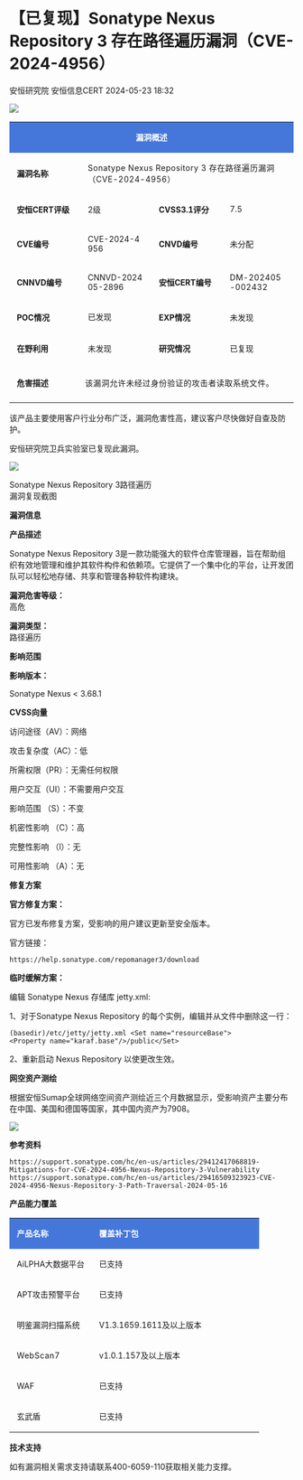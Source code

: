 #  【已复现】Sonatype Nexus Repository 3 存在路径遍历漏洞（CVE-2024-4956）   
安恒研究院  安恒信息CERT   2024-05-23 18:32  
  
![](https://mmbiz.qpic.cn/mmbiz_png/JAzzLj4nXesCfIew4xDgxHPaichzoa958OaWgTglXPf5mic3dq7TZc3np7PMDpLQPa4pL89cQvD6FAZaN71atsbA/640?wx_fmt=png&from=appmsg&wx_&wx_&wx_&wx_ "")  
  
<table><tbody><tr><td colspan="4" rowspan="1" width="100.0000%" data-style="border-width:1px;border-color:rgb(69, 119, 218);border-style:solid;background-color:rgb(69, 119, 218);box-sizing:border-box;" class="js_darkmode__0" style="word-break:break-all;hyphens:auto;border-color:rgb(69, 119, 218);background-color:rgb(69, 119, 218);"><section style="margin-top: 5px;margin-bottom: 5px;"><section style="margin-bottom: unset;padding-right: 5px;padding-left: 5px;font-size: 14px;color: rgb(255, 255, 255);"><p style="text-align:center;"><strong>漏洞概述</strong></p></section></section></td></tr><tr><td colspan="1" rowspan="1" width="25.0000%" style="word-break:break-all;hyphens:auto;border-color:rgb(69, 119, 218);"><section style="margin-top: 5px;margin-bottom: 5px;"><section style="margin-bottom: unset;padding-right: 5px;padding-left: 5px;font-size: 14px;"><p style="text-align:left;"><strong>漏洞名称</strong></p></section></section></td><td colspan="3" rowspan="1" width="75.0000%" style="word-break:break-all;hyphens:auto;border-color:rgb(69, 119, 218);"><section style="margin-top: 5px;margin-bottom: 5px;"><section style="margin-bottom: unset;padding-right: 5px;padding-left: 5px;font-size: 14px;"><p><span style="letter-spacing:0.544px;">Sonatype Nexus Repository 3 存在路径遍历漏洞（CVE-2024-4956）</span></p></section></section></td></tr><tr><td colspan="1" rowspan="1" width="25.0000%" style="word-break:break-all;hyphens:auto;border-color:rgb(69, 119, 218);"><section style="margin-top: 5px;margin-bottom: 5px;"><section style="margin-bottom: unset;padding-right: 5px;padding-left: 5px;font-size: 14px;"><p style="text-align:left;"><strong>安恒CERT评级</strong></p></section></section></td><td colspan="1" rowspan="1" width="25.0000%" style="word-break:break-all;hyphens:auto;border-color:rgb(69, 119, 218);"><section style="margin-top: 5px;margin-bottom: 5px;"><section style="margin-bottom: unset;padding-right: 5px;padding-left: 5px;font-size: 14px;"><p style="text-align:left;word-break:break-all;">2级</p></section></section></td><td colspan="1" rowspan="1" width="25.0000%" style="word-break:break-all;hyphens:auto;border-color:rgb(69, 119, 218);"><section style="margin-top: 5px;margin-bottom: 5px;"><section style="margin-bottom: unset;padding-right: 5px;padding-left: 5px;font-size: 14px;"><p style="text-align:left;"><strong>CVSS3.1评分</strong></p></section></section></td><td colspan="1" rowspan="1" width="25.0000%" style="word-break:break-all;hyphens:auto;border-color:rgb(69, 119, 218);"><section style="margin-top: 5px;margin-bottom: 5px;"><section style="margin-bottom: unset;padding-right: 5px;padding-left: 5px;font-size: 14px;"><p style="text-align:left;">7.5</p></section></section></td></tr><tr><td colspan="1" rowspan="1" width="25.0000%" style="word-break:break-all;hyphens:auto;border-color:rgb(69, 119, 218);"><section style="margin-top: 5px;margin-bottom: 5px;"><section style="margin-bottom: unset;padding-right: 5px;padding-left: 5px;font-size: 14px;"><p style="text-align:left;"><strong>CVE编号</strong></p></section></section></td><td colspan="1" rowspan="1" width="25.0000%" style="word-break:break-all;hyphens:auto;border-color:rgb(69, 119, 218);"><section style="margin-top: 5px;margin-bottom: 5px;"><section style="margin-bottom: unset;padding-right: 5px;padding-left: 5px;font-size: 14px;"><p>CVE-2024-4956</p></section></section></td><td colspan="1" rowspan="1" width="25.0000%" style="word-break:break-all;hyphens:auto;border-color:rgb(69, 119, 218);"><section style="margin-top: 5px;margin-bottom: 5px;"><section style="margin-bottom: unset;padding-right: 5px;padding-left: 5px;font-size: 14px;"><p style="text-align:left;"><strong>CNVD编号</strong></p></section></section></td><td colspan="1" rowspan="1" width="25.0000%" style="word-break:break-all;hyphens:auto;border-color:rgb(69, 119, 218);"><section style="margin-top: 5px;margin-bottom: 5px;"><section style="margin-bottom: unset;padding-right: 5px;padding-left: 5px;font-size: 14px;"><p style="text-align:left;">未分配</p></section></section></td></tr><tr><td colspan="1" rowspan="1" width="25.0000%" style="word-break:break-all;hyphens:auto;border-color:rgb(69, 119, 218);"><section style="margin-top: 5px;margin-bottom: 5px;"><section style="margin-bottom: unset;padding-right: 5px;padding-left: 5px;font-size: 14px;"><p style="text-align:left;"><strong>CNNVD编号</strong></p></section></section></td><td colspan="1" rowspan="1" width="25.0000%" style="word-break:break-all;hyphens:auto;border-color:rgb(69, 119, 218);"><section style="margin-top: 5px;margin-bottom: 5px;"><section style="margin-bottom: unset;padding-right: 5px;padding-left: 5px;font-size: 14px;"><p>CNNVD-202405-2896</p></section></section></td><td colspan="1" rowspan="1" width="25.0000%" style="word-break:break-all;hyphens:auto;border-color:rgb(69, 119, 218);"><section style="margin-top: 5px;margin-bottom: 5px;"><section style="margin-bottom: unset;padding-right: 5px;padding-left: 5px;font-size: 14px;"><p style="text-align:left;"><strong>安恒CERT编号</strong></p></section></section></td><td colspan="1" rowspan="1" width="25.0000%" style="word-break:break-all;hyphens:auto;border-color:rgb(69, 119, 218);"><section style="margin-top: 5px;margin-bottom: 5px;"><section style="margin-bottom: unset;padding-right: 5px;padding-left: 5px;font-size: 14px;"><p><span style="letter-spacing:0.544px;">DM-202405-002432</span></p></section></section></td></tr><tr><td colspan="1" rowspan="1" width="25.0000%" style="word-break:break-all;hyphens:auto;border-color:rgb(69, 119, 218);"><section style="margin-top: 5px;margin-bottom: 5px;"><section style="margin-bottom: unset;padding-right: 5px;padding-left: 5px;font-size: 14px;"><p style="text-align:left;"><strong>POC情况</strong></p></section></section></td><td colspan="1" rowspan="1" width="25.0000%" style="word-break:break-all;hyphens:auto;border-color:rgb(69, 119, 218);"><section style="margin-top: 5px;margin-bottom: 5px;"><section style="margin-bottom: unset;padding-right: 5px;padding-left: 5px;font-size: 14px;"><p style="text-align:left;">已发<span style="letter-spacing:0.57834px;line-height:22.4px;">现</span></p></section></section></td><td colspan="1" rowspan="1" width="25.0000%" style="word-break:break-all;hyphens:auto;border-color:rgb(69, 119, 218);"><section style="margin-top: 5px;margin-bottom: 5px;"><section style="margin-bottom: unset;padding-right: 5px;padding-left: 5px;font-size: 14px;"><p style="text-align:left;"><strong>EXP情况</strong></p></section></section></td><td colspan="1" rowspan="1" width="25.0000%" style="word-break:break-all;hyphens:auto;border-color:rgb(69, 119, 218);"><section style="margin-top: 5px;margin-bottom: 5px;"><section style="margin-bottom: unset;padding-right: 5px;padding-left: 5px;font-size: 14px;"><p style="text-align:left;">未发现</p></section></section></td></tr><tr><td colspan="1" rowspan="1" width="25.0000%" style="word-break:break-all;hyphens:auto;border-color:rgb(69, 119, 218);"><section style="margin-top: 5px;margin-bottom: 5px;"><section style="margin-bottom: unset;padding-right: 5px;padding-left: 5px;font-size: 14px;"><p style="text-align:left;"><strong>在野利用</strong></p></section></section></td><td colspan="1" rowspan="1" width="25.0000%" style="word-break:break-all;hyphens:auto;border-color:rgb(69, 119, 218);"><section style="margin-top: 5px;margin-bottom: 5px;"><section style="margin-bottom: unset;padding-right: 5px;padding-left: 5px;font-size: 14px;"><p style="text-align:left;">未发现</p></section></section></td><td colspan="1" rowspan="1" width="25.0000%" style="word-break:break-all;hyphens:auto;border-color:rgb(69, 119, 218);"><section style="margin-top: 5px;margin-bottom: 5px;"><section style="margin-bottom: unset;padding-right: 5px;padding-left: 5px;font-size: 14px;"><p style="text-align:left;"><strong>研究情况</strong></p></section></section></td><td colspan="1" rowspan="1" width="25.0000%" style="word-break:break-all;hyphens:auto;border-color:rgb(69, 119, 218);"><section style="margin-top: 5px;margin-bottom: 5px;"><section style="margin-bottom: unset;padding-right: 5px;padding-left: 5px;font-size: 14px;"><p style="text-align:left;">已复现</p></section></section></td></tr><tr><td colspan="1" rowspan="1" width="25.0000%" style="word-break:break-all;hyphens:auto;border-color:rgb(69, 119, 218);"><section style="margin-top: 5px;margin-bottom: 5px;"><section style="margin-bottom: unset;padding-right: 5px;padding-left: 5px;font-size: 14px;"><p style="text-align:left;"><strong>危害描述</strong></p></section></section></td><td colspan="3" rowspan="1" width="75.0000%" style="word-break:break-all;hyphens:auto;border-color:rgb(69, 119, 218);"><section style="margin-top: 5px;margin-bottom: 5px;"><section style="margin-bottom: unset;padding-right: 5px;padding-left: 5px;font-size: 14px;overflow: hidden;line-height: 0;"><br/></section><p><span style="font-size:14px;letter-spacing:0.57834px;">该漏洞允许未经过身份验证的攻击者读取系统文件。</span></p><section style="margin-bottom: unset;padding-right: 5px;padding-left: 5px;font-size: 14px;overflow: hidden;line-height: 0;"><br/></section></section></td></tr></tbody></table>  
  
该产品主要使用客户行业分布广泛，漏洞危害性高，建议客户尽快做好自查及防护。  
  
安恒研究院卫兵实验室已复现此漏洞。  
  
![](https://mmbiz.qpic.cn/mmbiz_png/JAzzLj4nXevRTn4aPBDlrGh1wFjoj60Q5ulT0oVWe6qxZaOseKZ0eJ2ICQhEog7GkgO1CoBqokNmFTWjeo8fqg/640?wx_fmt=png&from=appmsg "")  
  
Sonatype Nexus Repository 3路径遍历  
漏洞复现截图  
  
  
  
  
**漏洞信息**  
  
  
  
  
  
**产品描述**  
  
Sonatype Nexus Repository 3是一款功能强大的软件仓库管理器，旨在帮助组织有效地管理和维护其软件构件和依赖项。它提供了一个集中化的平台，让开发团队可以轻松地存储、共享和管理各种软件构建块。  
  
  
**漏洞危害等级：**  
高危  
  
**漏洞类型：**  
路径遍历  
  
  
**影响范围**  
  
**影响版本：**  
  
Sonatype Nexus < 3.68.1  
  
  
**CVSS向量**  
  
访问途径（AV）：网络  
  
攻击复杂度（AC）：低  
  
所需权限（PR）：无需任何权限  
  
用户交互（UI）：不需要用户交互  
  
影响范围 （S）：不变  
  
机密性影响 （C）：高  
  
完整性影响 （l）：无  
  
可用性影响 （A）：无  
  
  
  
**修复方案**  
  
  
  
  
**官方修复方案：**  
  
官方已发布修复方案，受影响的用户建议更新至安全版本。  
  
官方链接：  
  
```
https://help.sonatype.com/repomanager3/download
```  
  
  
**临时缓解方案：**  
  
编辑 Sonatype Nexus 存储库 jetty.xml:   
  
1、对于Sonatype Nexus Repository 的每个实例，编辑并从文件中删除这一行：  
  
```
(basedir)/etc/jetty/jetty.xml <Set name="resourceBase"><Property name="karaf.base"/>/public</Set> 
```  
  
  
2、重新启动 Nexus Repository 以使更改生效。  
  
  
  
**网空资产测绘**  
  
  
  
  
根据安恒Sumap全球网络空间资产测绘近三个月数据显示，受影响资产主要分布在中国、美国和德国等国家，其中国内资产为7908。  
  
![](https://mmbiz.qpic.cn/mmbiz_png/JAzzLj4nXevRTn4aPBDlrGh1wFjoj60QaxA7mISYNyLy9g0y49O9FkG9WZ7lRQTh75MAicR3eMbVxQicJboibImPw/640?wx_fmt=png&from=appmsg "")  
  
  
  
  
**参考资料**  
  
  
  
  
  
```
https://support.sonatype.com/hc/en-us/articles/29412417068819-Mitigations-for-CVE-2024-4956-Nexus-Repository-3-Vulnerability
https://support.sonatype.com/hc/en-us/articles/29416509323923-CVE-2024-4956-Nexus-Repository-3-Path-Traversal-2024-05-16
```  
  
**产品能力覆盖**  
  
  
  
<table><tbody><tr><td colspan="1" rowspan="1" width="33.0000%" data-style="border-width:1px;border-color:rgb(69, 119, 218);border-style:solid;background-color:rgb(69, 119, 218);box-sizing:border-box;" class="js_darkmode__38" style="word-break:break-all;hyphens:auto;border-color:#4577da;background-color:#4577da;"><section style="margin-top: 5px;margin-bottom: 5px;"><section style="margin-bottom: unset;padding-right: 5px;padding-left: 5px;text-align: left;font-size: 14px;color: rgb(255, 255, 255);"><p><strong>产品名称</strong></p></section></section></td><td colspan="1" rowspan="1" width="67.0000%" data-style="border-width:1px;border-color:rgb(69, 119, 218);border-style:solid;background-color:rgb(69, 119, 218);box-sizing:border-box;" class="js_darkmode__39" style="word-break:break-all;hyphens:auto;border-color:#4577da;background-color:#4577da;"><section style="margin-top: 5px;margin-bottom: 5px;"><section style="margin-bottom: unset;padding-right: 5px;padding-left: 5px;text-align: left;font-size: 14px;color: rgb(255, 255, 255);"><p><strong>覆盖补丁包</strong></p></section></section></td></tr><tr><td colspan="1" rowspan="1" width="33.0000%" style="word-break:break-all;hyphens:auto;border-color:#4577da;"><section style="margin-top: 5px;margin-bottom: 5px;"><section style="margin-bottom: unset;padding-right: 5px;padding-left: 5px;text-align: left;font-size: 14px;"><p>AiLPHA大数据平台</p></section></section></td><td colspan="1" rowspan="1" width="67.0000%" style="word-break:break-all;hyphens:auto;border-color:#4577da;"><section style="margin-top: 5px;margin-bottom: 5px;"><section style="margin-bottom: unset;padding-right: 5px;padding-left: 5px;text-align: left;font-size: 14px;"><p>已支持</p></section></section></td></tr><tr><td width="33.0000%" style="word-break:break-all;hyphens:auto;border-color:#4577da;"><section style="margin-top: 5px;margin-bottom: 5px;"><section style="margin-bottom: unset;padding-right: 5px;padding-left: 5px;text-align: left;font-size: 14px;"><p>APT攻击预警平台</p></section></section></td><td width="67.0000%" style="word-break:break-all;hyphens:auto;border-color:#4577da;"><section style="margin-top: 5px;margin-bottom: 5px;"><section style="margin-bottom: unset;padding-right: 5px;padding-left: 5px;text-align: left;font-size: 14px;"><p>已支持</p></section></section></td></tr><tr><td width="33.0000%" style="word-break:break-all;hyphens:auto;border-color:#4577da;"><section style="margin-top: 5px;margin-bottom: 5px;"><section style="margin-bottom: unset;padding-right: 5px;padding-left: 5px;text-align: left;font-size: 14px;"><p>明鉴漏洞扫描系统</p></section></section></td><td width="67.0000%" style="word-break:break-all;hyphens:auto;border-color:#4577da;"><section style="margin-top: 5px;margin-bottom: 5px;"><section style="margin-bottom: unset;padding-right: 5px;padding-left: 5px;text-align: left;font-size: 14px;"><p>V1.3.1659.1611及以上版本</p></section></section></td></tr><tr><td width="33.0000%" style="word-break:break-all;hyphens:auto;border-color:#4577da;"><section style="margin-top: 5px;margin-bottom: 5px;"><section style="margin-bottom: unset;padding-right: 5px;padding-left: 5px;text-align: left;font-size: 14px;"><p><span style="letter-spacing:0.544px;">WebScan7</span></p></section></section></td><td width="67.0000%" style="word-break:break-all;hyphens:auto;border-color:#4577da;"><section style="margin-top: 5px;margin-bottom: 5px;"><section style="margin-bottom: unset;padding-right: 5px;padding-left: 5px;text-align: left;font-size: 14px;"><p>v1.0.1.157及以上版本</p></section></section></td></tr><tr><td width="33.0000%" style="word-break:break-all;hyphens:auto;border-color:#4577da;"><section style="margin-top: 5px;margin-bottom: 5px;"><section style="margin-bottom: unset;padding-right: 5px;padding-left: 5px;text-align: left;font-size: 14px;"><p>WAF<br/></p></section></section></td><td width="67.0000%" style="word-break:break-all;hyphens:auto;border-color:#4577da;"><section style="margin-top: 5px;margin-bottom: 5px;"><section style="margin-bottom: unset;padding-right: 5px;padding-left: 5px;text-align: left;font-size: 14px;"><p>已支持<br/></p></section></section></td></tr><tr><td width="33.0000%" style="word-break:break-all;hyphens:auto;border-color:#4577da;"><section style="margin-top: 5px;margin-bottom: 5px;"><section style="margin-bottom: unset;padding-right: 5px;padding-left: 5px;text-align: left;font-size: 14px;"><p>玄武盾<br/></p></section></section></td><td width="67.0000%" style="word-break:break-all;hyphens:auto;border-color:#4577da;"><section style="margin-top: 5px;margin-bottom: 5px;"><section style="margin-bottom: unset;padding-right: 5px;padding-left: 5px;text-align: left;font-size: 14px;"><p>已支持<br/></p></section></section></td></tr></tbody></table>  
  
  
  
**技术支持**  
  
  
  
  
如有漏洞相关需求支持请联系400-6059-110获取相关能力支撑。  
  
